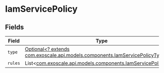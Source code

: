 # IamServicePolicy


## Fields

| Field                                                                                                                          | Type                                                                                                                           | Required                                                                                                                       | Description                                                                                                                    |
| ------------------------------------------------------------------------------------------------------------------------------ | ------------------------------------------------------------------------------------------------------------------------------ | ------------------------------------------------------------------------------------------------------------------------------ | ------------------------------------------------------------------------------------------------------------------------------ |
| `type`                                                                                                                         | [Optional<? extends com.exoscale.api.models.components.IamServicePolicyType>](../../models/components/IamServicePolicyType.md) | :heavy_minus_sign:                                                                                                             | N/A                                                                                                                            |
| `rules`                                                                                                                        | List<[com.exoscale.api.models.components.IamServicePolicyRule](../../models/components/IamServicePolicyRule.md)>               | :heavy_minus_sign:                                                                                                             | N/A                                                                                                                            |